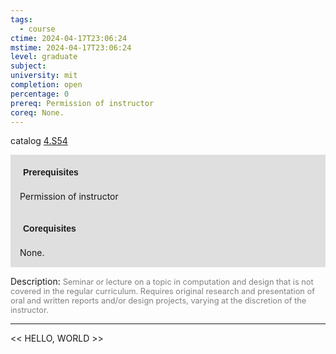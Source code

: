 ```yaml
---
tags:
  - course
ctime: 2024-04-17T23:06:24
mstime: 2024-04-17T23:06:24
level: graduate
subject: 
university: mit
completion: open
percentage: 0
prereq: Permission of instructor
coreq: None.
---
```


catalog [4.S54](http://student.mit.edu/catalog/m4e.html#4.S54)

<span style="display: block; padding: 15px; background-color: rgb(100, 100, 100, 0.2);"><font id="m_prereq3170_0" style="display: block; font-family: Arial, sans-serif; font-weight: bold; padding: 5px">Prerequisites</font><br><span id="prereq3170_0">Permission of instructor</span></span>
<span style="display: block; padding: 15px; background-color: rgb(100, 100, 100, 0.2);"><font id="m_coreq3170_0" style="display: block; font-family: Arial, sans-serif; font-weight: bold; padding: 5px">Corequisites</font><br><span id="coreq3170_0">None.</span></span>

<font style="">Description:</font>
<font style="color: grey; font-size: 0.8rem;">Seminar or lecture on a topic in computation and design that is not covered in the regular curriculum. Requires original research and presentation of oral and written reports and/or design projects, varying at the discretion of the instructor.</font>



---

<< HELLO, WORLD >>
